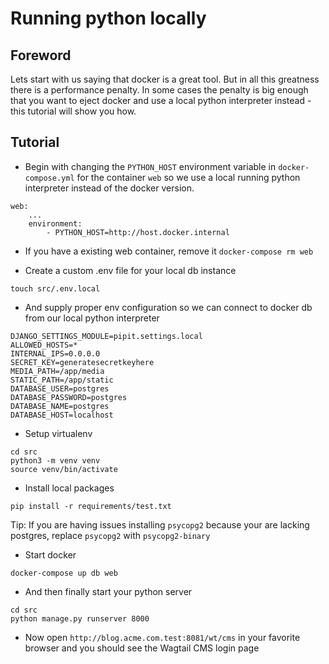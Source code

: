 # Running python locally

## Foreword

Lets start with us saying that docker is a great tool. But in all this greatness there is a performance penalty. In some cases the penalty is big enough that you want to eject docker and use a local python interpreter instead - this tutorial will show you how.

## Tutorial

- Begin with changing the `PYTHON_HOST` environment variable in `docker-compose.yml` for the container `web` so we use a local running python interpreter instead of the docker version.

```
web:
    ...
    environment:
        - PYTHON_HOST=http://host.docker.internal
```

- If you have a existing web container, remove it `docker-compose rm web`

- Create a custom .env file for your local db instance

```
touch src/.env.local
```

- And supply proper env configuration so we can connect to docker db from our local python interpreter

```
DJANGO_SETTINGS_MODULE=pipit.settings.local
ALLOWED_HOSTS=*
INTERNAL_IPS=0.0.0.0
SECRET_KEY=generatesecretkeyhere
MEDIA_PATH=/app/media
STATIC_PATH=/app/static
DATABASE_USER=postgres
DATABASE_PASSWORD=postgres
DATABASE_NAME=postgres
DATABASE_HOST=localhost

```

- Setup virtualenv

```
cd src
python3 -m venv venv
source venv/bin/activate
```

- Install local packages

```
pip install -r requirements/test.txt
```

Tip: If you are having issues installing `psycopg2` because your are lacking postgres, replace `psycopg2` with `psycopg2-binary`

- Start docker

```
docker-compose up db web
```

- And then finally start your python server

```
cd src
python manage.py runserver 8000
```

- Now open `http://blog.acme.com.test:8081/wt/cms` in your favorite browser and you should see the Wagtail CMS login page
